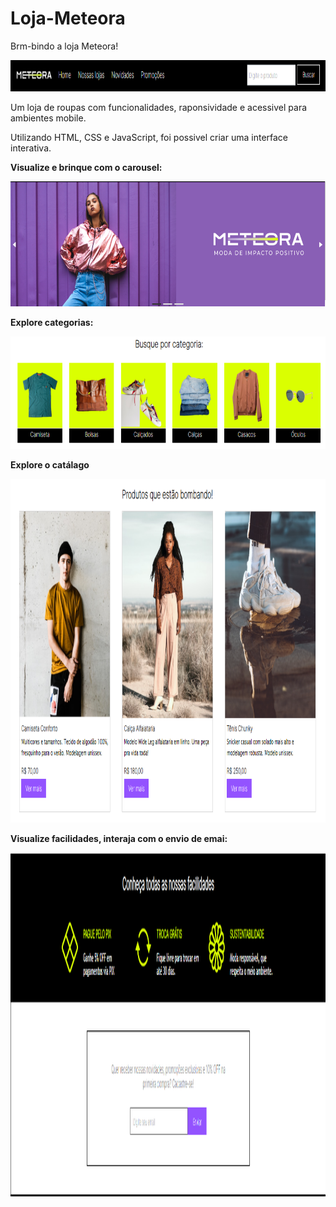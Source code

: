 # Loja-Meteora

Brm-bindo a loja Meteora! 

<img src="pag7-meteora.png" alt="part1" width='1000px' height='50px'>

Um loja de roupas com funcionalidades, raponsividade e acessivel para ambientes mobile. 

Utilizando HTML, CSS e JavaScript, foi possivel criar uma interface interativa. 

**Visualize e brinque com o carousel:**

<img src="pag1-meteora.png" alt="part1" width='900px' height='200px'>

**Explore categorias:**

<img src="pag2-meteora.png" alt="part1" width='900px' height='180px'>

**Explore o catálago**

<img src="pag3-meteora.png" alt="part1" width='900px' height='550px'>

**Visualize facilidades, interaja com o envio de emai:**

<img src="pag4-meteora.png" alt="part1" width='900px' height='550px'>

